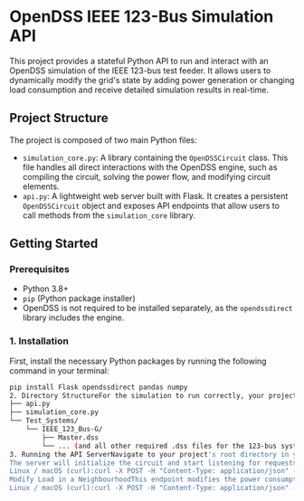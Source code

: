 # OpenDSS IEEE 123-Bus Simulation API

This project provides a stateful Python API to run and interact with an OpenDSS simulation of the IEEE 123-bus test feeder. It allows users to dynamically modify the grid's state by adding power generation or changing load consumption and receive detailed simulation results in real-time.

## Project Structure

The project is composed of two main Python files:

-   `simulation_core.py`: A library containing the `OpenDSSCircuit` class. This file handles all direct interactions with the OpenDSS engine, such as compiling the circuit, solving the power flow, and modifying circuit elements.
-   `api.py`: A lightweight web server built with Flask. It creates a persistent `OpenDSSCircuit` object and exposes API endpoints that allow users to call methods from the `simulation_core` library.

## Getting Started

### Prerequisites

-   Python 3.8+
-   `pip` (Python package installer)
-   OpenDSS is not required to be installed separately, as the `opendssdirect` library includes the engine.

### 1. Installation

First, install the necessary Python packages by running the following command in your terminal:

```sh
pip install Flask opendssdirect pandas numpy
2. Directory StructureFor the simulation to run correctly, your project folder must have the following structure. The api.py script uses a relative path to find the Master.dss file.your_project_folder/
├── api.py
├── simulation_core.py
└── Test_Systems/
    └── IEEE_123_Bus-G/
        ├── Master.dss
        └── ... (and all other required .dss files for the 123-bus system)
3. Running the API ServerNavigate to your project's root directory in your terminal and run the api.py script:python api.py
The server will initialize the circuit and start listening for requests on http://127.0.0.1:5000.API EndpointsThe API maintains a persistent state. Each modification call builds upon the previous state of the grid until the server is restarted.Add a GeneratorThis endpoint adds a new power generation source to a specified bus. If a generator already exists on that bus with the same phase configuration, this call will update its power output instead of creating a new one.Endpoint: /add_generatorMethod: POSTPayload:bus_name (string): The name of the bus (e.g., "16").phases (integer): The number of phases for the generator (1 or 3).kw (float): The target real power output in kilowatts.API Call FormatPowerShell:Invoke-WebRequest -Uri '[http://127.0.0.1:5000/add_generator](http://127.0.0.1:5000/add_generator)' -Method POST -ContentType 'application/json' -Body '{"bus_name": "16", "phases": 1, "kw": 200}'
Linux / macOS (curl):curl -X POST -H "Content-Type: application/json" -d '{"bus_name": "16", "phases": 1, "kw": 200}' [http://127.0.0.1:5000/add_generator](http://127.0.0.1:5000/add_generator)
Modify Load in a NeighbourhoodThis endpoint modifies the power consumption for all loads within a predefined neighborhood by a multiplying factor.Endpoint: /modify_load_neighbourhoodMethod: POSTPayload:neighbourhood (integer): The ID of the neighborhood (1-14).factor (float): The multiplying factor for consumption (e.g., 0.8 for 80% load, 1.5 for 150% load).API Call FormatPowerShell:Invoke-WebRequest -Uri '[http://127.0.0.1:5000/modify_load_neighbourhood](http://127.0.0.1:5000/modify_load_neighbourhood)' -Method POST -ContentType 'application/json' -Body '{"neighbourhood": 5, "factor": 0.8}'
Linux / macOS (curl):curl -X POST -H "Content-Type: application/json" -d '{"neighbourhood": 5, "factor": 0.8}' [http://127.0.0.1:5000/modify_load_neighbourhood](http://127.0.0.1:5000/modify_load_neighbourhood)
